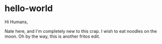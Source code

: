 # hello-world

Hi Humans,

Nate here, and I'm completely new to this crap.
I wish to eat noodles on the moon.
Oh by the way, this is another fritos edit.

